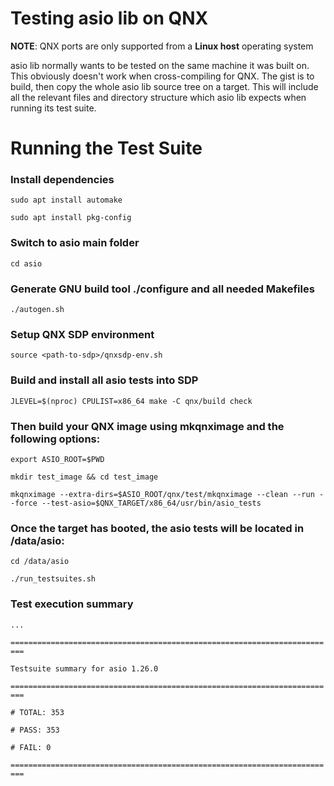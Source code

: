 # Testing asio lib on QNX

**NOTE**: QNX ports are only supported from a **Linux host** operating system

asio lib normally wants to be tested on the same machine it was built on. This obviously doesn't work when cross-compiling for QNX. The gist is to build, then copy the whole asio lib source tree on a target. This will include all the relevant files and directory structure which asio lib expects when running its test suite.

# Running the Test Suite

### Install dependencies

`sudo apt install automake`

`sudo apt install pkg-config`

### Switch to asio main folder

`cd asio`

### Generate GNU build tool ./configure and all needed Makefiles

`./autogen.sh`

### Setup QNX SDP environment

`source <path-to-sdp>/qnxsdp-env.sh`

### Build and install all asio tests into SDP

`JLEVEL=$(nproc) CPULIST=x86_64 make -C qnx/build check`

### Then build your QNX image using mkqnximage and the following options:

`export ASIO_ROOT=$PWD`

`mkdir test_image && cd test_image`

`mkqnximage --extra-dirs=$ASIO_ROOT/qnx/test/mkqnximage --clean --run --force --test-asio=$QNX_TARGET/x86_64/usr/bin/asio_tests`

### Once the target has booted, the asio tests will be located in /data/asio:

`cd /data/asio`
    
`./run_testsuites.sh`

### Test execution summary
`...`

`=========================================================================`

`Testsuite summary for asio 1.26.0`

`=========================================================================`

`# TOTAL: 353`

`# PASS: 353`

`# FAIL: 0`

`=========================================================================`